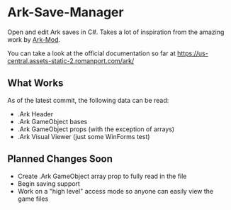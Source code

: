 # Ark-Save-Manager
Open and edit Ark saves in C#. Takes a lot of inspiration from the amazing work by [Ark-Mod](https://github.com/ark-mod/ArkSavegameToolkitNet).

You can take a look at the official documentation so far at https://us-central.assets-static-2.romanport.com/ark/

## What Works
As of the latest commit, the following data can be read:
* .Ark Header
* .Ark GameObject bases
* .Ark GameObject props (with the exception of arrays)
* .Ark Visual Viewer (just some WinForms test)

## Planned Changes Soon
* Create .Ark GameObject array prop to fully read in the file
* Begin saving support
* Work on a "high level" access mode so anyone can easily view the game files